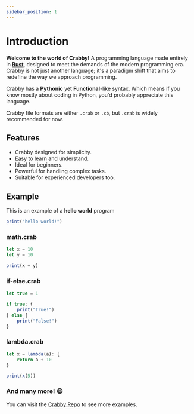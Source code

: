 ```yaml
---
sidebar_position: 1
---
```


# Introduction

**Welcome to the world of Crabby!** A programming language made entirely in **[Rust](https://www.rust-lang.org/learn)**, designed to meet the demands of the modern programming era. Crabby is not just another language; it's a paradigm shift that aims to redefine the way we approach programming.

Crabby has a **Pythonic** yet **Functional**-like syntax. Which means if you know mostly about coding in Python,
you'd probably appreciate this language.

Crabby file formats are either `.crab` or `.cb`, but `.crab` is widely recommended for now.

## Features

- Crabby designed for simplicity.
- Easy to learn and understand.
- Ideal for beginners.
- Powerful for handling complex tasks.
- Suitable for experienced developers too.

## Example

This is an example of a **hello world** program

```js
print("hello world!")
```

### math.crab

```js
let x = 10
let y = 10

print(x + y)
```

### if-else.crab

```js
let true = 1

if true: {
    print("True!")
} else {
    print("False!")
}
```

### lambda.crab

```js
let x = lambda(a): {
    return a + 10
}

print(x(5))
```

### And many more! 😄

You can visit the [Crabby Repo](https://github.com/Kazooki123/crabby.git) to see more examples.
